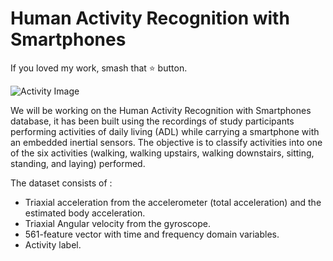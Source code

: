 # Human Activity Recognition with Smartphones

If you loved my work, smash that ⭐ button.

![Activity Image](https://github.com/afkniladri/Human-Activity-Recognition/blob/main/data/activity.jpg)

We will be working on the Human Activity Recognition with Smartphones database, it has been built using the recordings of study participants performing activities of daily living (ADL) while carrying a smartphone with an embedded inertial sensors. The objective is to classify activities into one of the six activities (walking, walking upstairs, walking downstairs, sitting, standing, and laying) performed.

The dataset consists of :

* Triaxial acceleration from the accelerometer (total acceleration) and the estimated body acceleration.
* Triaxial Angular velocity from the gyroscope.
* 561-feature vector with time and frequency domain variables.
* Activity label.
